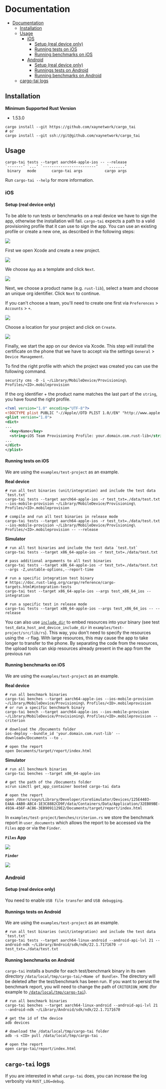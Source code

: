 # Documentation

- [Documentation](#documentation)
  - [Installation](#installation)
  - [Usage](#usage)
    - [iOS](#ios)
      - [Setup (real device only)](#setup-real-device-only)
      - [Running tests on iOS](#running-tests-on-ios)
      - [Running benchmarks on iOS](#running-benchmarks-on-ios)
    - [Android](#android)
      - [Setup (real device only)](#setup-real-device-only-1)
      - [Runnings tests on Android](#runnings-tests-on-android)
      - [Running benchmarks on Android](#running-benchmarks-on-android)
  - [cargo-tai logs](#cargo-tai-logs)

## Installation

**Minimum Supported Rust Version**

- 1.53.0

```shell
cargo install --git https://github.com/xaynetwork/cargo_tai
# or
cargo install --git ssh://git@github.com/xaynetwork/cargo_tai
```

## Usage

```
cargo-tai tests --target aarch64-apple-ios -- --release
`-------’ `...’ `------------------------’    `.......’
 binary   mode       cargo-tai args          cargo args
```

Run `cargo-tai --help` for more information.

### iOS

#### Setup (real device only)

To be able to run tests or benchmarks on a real device we have to sign the app,
otherwise the installation will fail. `cargo-tai` expects a path to a valid
provisioning profile that it can use to sign the app. You can use an existing
profile or create a new one, as described in the following steps:

![](../assets/new_project.png)

First we open Xcode and create a new project.

![](../assets/new_app.png)

We choose `App` as a template and click `Next`.

![](../assets/project_name.png)

Next, we choose a product name (e.g. `rust-lib`), select a team and choose an unique org identifier.
Click `Next` to continue.

If you can't choose a team, you'll need to create one first via `Preferences` > `Accounts` > `+`.

![](../assets/project_location.png)

Choose a location for your project and click on `Create`.

![](../assets/created_project.png)

Finally, we start the app on our device via Xcode. This step will install the certificate
on the phone that we have to accept via the settings `General` > `Device Management`.

To find the right profile with which the project was created you can use the following command.

```shell
security cms -D -i ~/Library/MobileDevice/Provisioning\ Profiles/<ID>.mobileprovision
```

If the org identifier + the product name matches the last part of the
`string`, you have found the right profile.

```xml
<?xml version="1.0" encoding="UTF-8"?>
<!DOCTYPE plist PUBLIC "-//Apple//DTD PLIST 1.0//EN" "http://www.apple.com/DTDs/PropertyList-1.0.dtd">
<plist version="1.0">
<dict>
...
  <key>Name</key>
  <string>iOS Team Provisioning Profile: your.domain.com.rust-lib</string>
...
</dict>
</plist>
```

#### Running tests on iOS

We are using the `examples/test-project` as an example.

**Real device**

```shell
# run all test binaries (unit/integration) and include the test data `test.txt`
cargo-tai tests --target aarch64-apple-ios -r test_txt=./data/test.txt --ios-mobile-provision ~/Library/MobileDevice/Provisioning\ Profiles/<ID>.mobileprovision

# compile and run all test binaries in release mode
cargo-tai tests --target aarch64-apple-ios -r test_txt=./data/test.txt --ios-mobile-provision ~/Library/MobileDevice/Provisioning\ Profiles/<ID>.mobileprovision -- --release
```

**Simulator**

```shell
# run all test binaries and include the test data `test.txt`
cargo-tai tests --target x86_64-apple-ios -r test_txt=./data/test.txt

# pass additional arguments to all test binaries
cargo-tai tests --target x86_64-apple-ios -r test_txt=./data/test.txt --args -Z,unstable-options,--report-time

# run a specific integration test binary
# https://doc.rust-lang.org/cargo/reference/cargo-targets.html#integration-tests
cargo-tai test --target x86_64-apple-ios --args test_x86_64_ios -- integration

# run a specific test in release mode
cargo-tai tests --target x86_64-apple-ios --args test_x86_64_ios -- --release
```

You can also use [`include_dir`](https://github.com/Michael-F-Bryan/include_dir) to embed resources
into your binary (see test `test_data_host_and_device_include_dir` in `examples/test-project/src/lib/rs`).
This way, you don't need to specify the resources using the `-r` flag. With large resources, this may
cause the app to take longer to transfer to the phone. By separating the code from the resources,
the upload tools can skip resources already present in the app from the previous run

#### Running benchmarks on iOS

We are using the `examples/test-project` as an example.

**Real device**

```shell
# run all benchmark binaries
cargo-tai benches --target aarch64-apple-ios --ios-mobile-provision ~/Library/MobileDevice/Provisioning\ Profiles/<ID>.mobileprovision
# or run a specific benchmark binary
cargo-tai bench --target aarch64-apple-ios --ios-mobile-provision ~/Library/MobileDevice/Provisioning\ Profiles/<ID>.mobileprovision -- criterion

# download the /Documents folder
ios-deploy --bundle_id 'your.domain.com.rust-lib' --download=/Documents --to .

# open the report
open Documents/target/report/index.html
```

**Simulator**

```shell
# run all benchmark binaries
cargo-tai benches --target x86_64-apple-ios

# get the path of the /Documents folder
xcrun simctl get_app_container booted cargo-tai data

# open the report
open /Users/xayn/Library/Developer/CoreSimulator/Devices/125E4403-E4AA-4AB0-ABC4-1E3C8882CD9F/data/Containers/Data/Application/32EB09BE-493A-456F-AC86-3EB9091129E2/Documents/target/report/index.html
```

In `examples/test-project/benches/criterion.rs` we store the benchmark report in `user_documents`
which allows the report to be accessed via the `Files` app or via the `Finder`.

**`Files` App**

![](../assets/bench_data.png)

**`Finder`**

![](../assets/finder.png)

### Android

#### Setup (real device only)

You need to enable `USB file transfer` and `USB debugging`.

#### Runnings tests on Android

We are using the `examples/test-project` as an example.

```shell
# run all test binaries (unit/integration) and include the test data `test.txt`
cargo-tai tests --target aarch64-linux-android --android-api-lvl 21 --android-ndk ~/Library/Android/sdk/ndk/22.1.7171670 -r test_txt=./data/test.txt
```

#### Running benchmarks on Android

`cargo-tai` installs a bundle for each test/benchmark binary in its own directory `/data/local/tmp/cargo-tai/<Name of Bundle>`.
The directory will be deleted after the test/benchmark has been run. If you want to persist the benchmark report, you will need to
change the path of `CRITERION_HOME` (for example to [`/data/local/tmp/cargo-tai`](../examples/test-project/benches/criterion.rs)).

```shell
# run all benchmark binaries
cargo-tai benches --target aarch64-linux-android --android-api-lvl 21 --android-ndk ~/Library/Android/sdk/ndk/22.1.7171670

# get the id of the device
adb devices

# download the /data/local/tmp/cargo-tai folder
adb -s <ID> pull /data/local/tmp/cargo-tai .

# open the report
open cargo-tai/report/index.html
```

## `cargo-tai` logs

If you are interested in what `cargo-tai` does, you can increase the log verbosity via `RUST_LOG=debug`.
